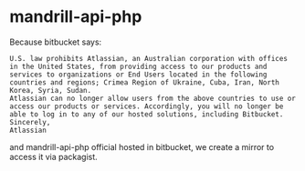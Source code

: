 # mandrill-api-php

Because bitbucket says:

```
U.S. law prohibits Atlassian, an Australian corporation with offices in the United States, from providing access to our products and services to organizations or End Users located in the following countries and regions; Crimea Region of Ukraine, Cuba, Iran, North Korea, Syria, Sudan.
Atlassian can no longer allow users from the above countries to use or access our products or services. Accordingly, you will no longer be able to log in to any of our hosted solutions, including Bitbucket.
Sincerely,
Atlassian
```

and mandrill-api-php official hosted in bitbucket, we create a mirror to access it via packagist.
